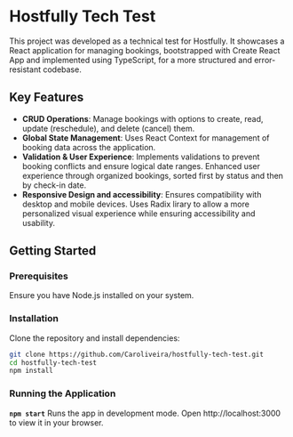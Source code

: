 # Hostfully Tech Test

This project was developed as a technical test for Hostfully. It showcases a React application for managing bookings, bootstrapped with Create React App and implemented using TypeScript, for a more structured and error-resistant codebase.

## Key Features

- **CRUD Operations**: Manage bookings with options to create, read, update (reschedule), and delete (cancel) them.
- **Global State Management**: Uses React Context for management of booking data across the application.
- **Validation & User Experience**: Implements validations to prevent booking conflicts and ensure logical date ranges. Enhanced user experience through organized bookings, sorted first by status and then by check-in date.
- **Responsive Design and accessibility**: Ensures compatibility with desktop and mobile devices. Uses Radix lirary to allow a more personalized visual experience while ensuring accessibility and usability.

## Getting Started

### Prerequisites
Ensure you have Node.js installed on your system.

### Installation
Clone the repository and install dependencies:

```bash
git clone https://github.com/Caroliveira/hostfully-tech-test.git
cd hostfully-tech-test
npm install
```

### Running the Application

**`npm start`**
Runs the app in development mode. Open http://localhost:3000 to view it in your browser.


